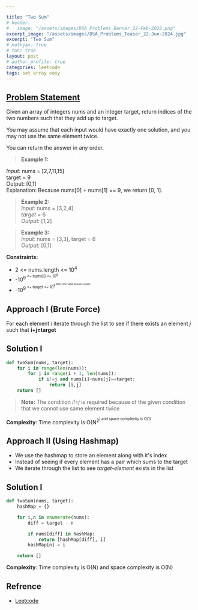 ```yaml
---

title: "Two Sum"
# header:
#   image: "/assets/images/DSA_Problems_Banner_22-Feb-2022.png"
excerpt_image: "/assets/images/DSA_Problems_Teaser_22-Jun-2024.jpg"
excerpt: "Two Sum"
# mathjax: true
# toc: true
layout: post
# author_profile: true
categories: leetcode
tags: set array easy
---
```


## [Problem Statement](https://leetcode.com/problems/two-sum/description/)

Given an array of integers nums and an integer target, return indices of the two numbers such that they add up to target.

You may assume that each input would have exactly one solution, and you may not use the same element twice.

You can return the answer in any order.

 

> **Example 1:** <br />

*Input:* nums = [2,7,11,15] <br />
target = 9 <br />
Output: [0,1] <br />
Explanation: Because nums[0] + nums[1] == 9, we return [0, 1]. <br />

>**Example 2:** <br />
*Input:* nums = [3,2,4] <br />
*target* = 6 <br />
*Output:* [1,2] <br />


> **Example 3:** <br />
*Input:* nums = [3,3], target = 6 <br />
*Output:* [0,1] <br />
 

**Constraints:**
* 2 <= nums.length <= 10<sup>4<sup/>
* -10<sup>9<sup/> <= nums[i] <= 10<sup>9<sup/>
* -10<sup>9<sup/> <= target <= 10<sup>9<sup/>
Only one valid answer exists.


## Approach I (Brute Force)

For each element *i* iterate through the list to see if there exists an element *j* such that **i+j=target**

## Solution I
```python
def twoSum(nums, target):
    for i in range(len(nums)):
        for j in range(i + 1, len(nums)):
            if i!=j and nums[i]+nums[j]==target:
                return [i,j]
    return []
```
> **Note:** The condition *i!=j* is required because of the given condition that we cannot use same element twice

**Complexity**: Time complexity is O(N<sup>2<sup/>) and space complexity is O(1)


## Approach II (Using Hashmap)

* We use the hashmap to store an element along with it's index
* Instead of seeing if every element has a pair which sums to the target
* We iterate through the list to see *target-element* exists in the list

## Solution I
```python
def twoSum(nums, target):
    hashMap = {}

    for i,n in enumerate(nums):
        diff = target - n

        if nums[diff] in hashMap:
            return [hashMap[diff], i]
        hashMap[n] = i

    return []
```
**Complexity**: Time complexity is O(N) and space complexity is O(N)

## Refrence
* [Leetcode](https://leetcode.com/problems/two-sum/solutions/)